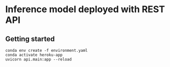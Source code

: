 # Inference model deployed with REST API

## Getting started
```
conda env create -f environment.yaml
conda activate heroku-app
uvicorn api.main:app --reload
```